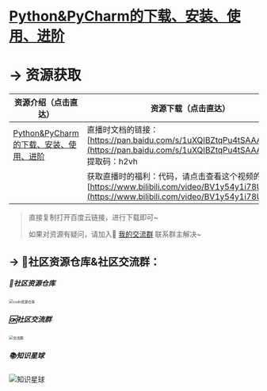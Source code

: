 

# [Python&PyCharm的下载、安装、使用、进阶](https://www.bilibili.com/video/BV1sy4y1q7zH)



# → 资源获取



| 资源介绍（点击直达）                                         | 资源下载（点击直达）                                         |
| ------------------------------------------------------------ | ------------------------------------------------------------ |
| [Python&PyCharm的下载、安装、使用、进阶](https://www.bilibili.com/video/BV1sy4y1q7zH) | 直播时文档的链接：[https://pan.baidu.com/s/1uXQIBZtqPu4tSAAAEDI2Gg](https://pan.baidu.com/s/1uXQIBZtqPu4tSAAAEDI2Gg)<br/> 提取码：h2vh |
|                                                              | 获取直播时的福利：代码，请点击查看这个视频的简介：[https://www.bilibili.com/video/BV1y54y1i78U](https://www.bilibili.com/video/BV1y54y1i78U) |

> 直接复制打开百度云链接，进行下载即可~
>
> 如果对资源有疑问，请加入🚸 [我的交流群](https://mp.weixin.qq.com/s/6cR5fMSCtdI5sJdWiDwhOA) 联系群主解决~
>



## → 🚀社区资源仓库&社区交流群：
##### 📱社区资源仓库

<img src="https://img-blog.csdnimg.cn/20201231105911656.jpg?x-oss-process=image/watermark,type_ZmFuZ3poZW5naGVpdGk,shadow_10,text_aHR0cHM6Ly9ibG9nLmNzZG4ubmV0L3dlaXhpbl80MjMyMTUxNw==,size_16,color_FFFFFF,t_70#pic_center" alt="csdn资源仓库" style="zoom:50%;" />

##### 🆗社区交流群

<img src="https://img-blog.csdnimg.cn/20210102004119705.jpg?x-oss-process=image/watermark,type_ZmFuZ3poZW5naGVpdGk,shadow_10,text_aHR0cHM6Ly9ibG9nLmNzZG4ubmV0L3dlaXhpbl80MjMyMTUxNw==,size_16,color_FFFFFF,t_70#pic_center" alt="交流群" style="zoom:50%;" />

##### 📚知识星球

<img src="https://img-blog.csdnimg.cn/202101061325384.jpg?x-oss-process=image/watermark,type_ZmFuZ3poZW5naGVpdGk,shadow_10,text_aHR0cHM6Ly9ibG9nLmNzZG4ubmV0L3dlaXhpbl80MjMyMTUxNw==,size_16,color_FFFFFF,t_70#pic_center" alt="知识星球"  />

